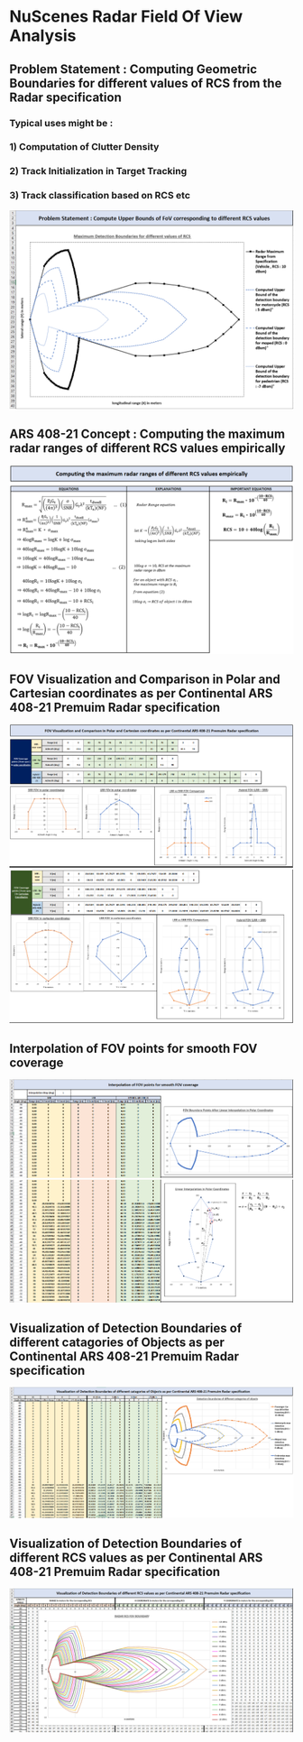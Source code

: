 # NuScenes Radar Field Of View Analysis
## Problem Statement : Computing Geometric Boundaries for different values of RCS from the Radar specification
### Typical uses might be : 
### 1) Computation of Clutter Density 
### 2) Track Initialization in Target Tracking
### 3) Track classification based on RCS etc
![](https://github.com/UditBhaskar19/NUSCENES_RADAR_FOV_ANALYSIS/blob/main/Images/Concept0.PNG)
## ARS 408-21 Concept : Computing the maximum radar ranges of different RCS values empirically
![](https://github.com/UditBhaskar19/NUSCENES_RADAR_FOV_ANALYSIS/blob/main/Images/Concept.PNG)
## FOV Visualization and Comparison in Polar and Cartesian coordinates as per Continental ARS 408-21 Premuim Radar specification
![](https://github.com/UditBhaskar19/NUSCENES_RADAR_FOV_ANALYSIS/blob/main/Images/FOV_spec_plot_1.PNG)
![](https://github.com/UditBhaskar19/NUSCENES_RADAR_FOV_ANALYSIS/blob/main/Images/FOV_spec_plot_2.PNG)
## Interpolation of FOV points for smooth FOV coverage
![](https://github.com/UditBhaskar19/NUSCENES_RADAR_FOV_ANALYSIS/blob/main/Images/FOV_Interpolation_1.PNG)
![](https://github.com/UditBhaskar19/NUSCENES_RADAR_FOV_ANALYSIS/blob/main/Images/FOV_Interpolation_2.PNG)
## Visualization of Detection Boundaries of different catagories of Objects as per Continental ARS 408-21 Premuim Radar specification
![](https://github.com/UditBhaskar19/NUSCENES_RADAR_FOV_ANALYSIS/blob/main/Images/FOV_RCS_1.PNG)
## Visualization of Detection Boundaries of different RCS values as per Continental ARS 408-21 Premuim Radar specification
![](https://github.com/UditBhaskar19/NUSCENES_RADAR_FOV_ANALYSIS/blob/main/Images/FOV_RCS_2.PNG)
